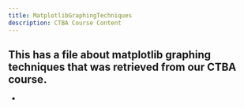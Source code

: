```yaml
---
title: MatplotlibGraphingTechniques
description: CTBA Course Content
---
```


This has a file about matplotlib graphing techniques that was retrieved from our CTBA course. 
-
-

